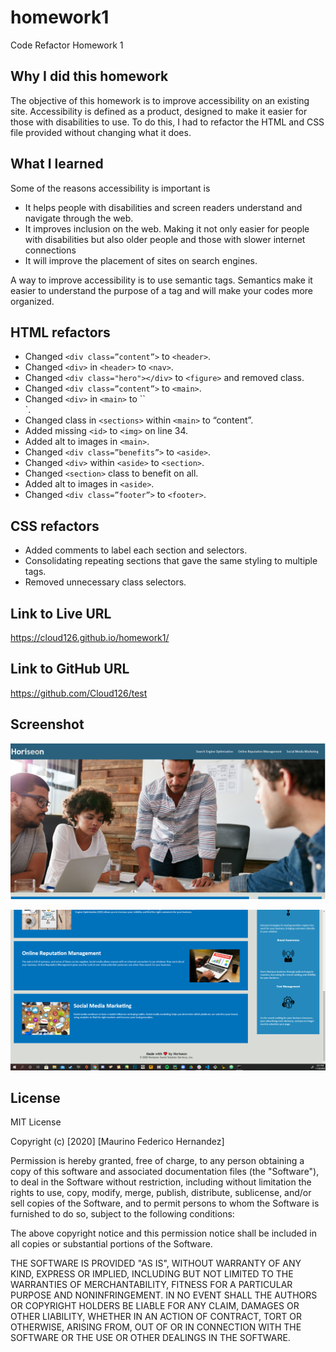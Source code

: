 # homework1
Code Refactor Homework 1

## Why I did this homework

The objective of this homework is to improve accessibility on an existing site. Accessibility is defined as a product, designed to make it easier for those with disabilities to use. To do this, I had to refactor the HTML and CSS file provided without changing what it does.

## What I learned

Some of the reasons accessibility is important is

* It helps people with disabilities and screen readers understand and navigate through the web.
* It improves inclusion on the web. Making it not only easier for people with disabilities but also older people and those with slower internet connections
* It will improve the placement of sites on search engines.

 A way to improve accessibility is to use semantic tags. Semantics make it easier to understand the purpose of a tag and will make your codes more organized. 

## HTML refactors

* Changed `<div class=”content”>` to `<header>`.
* Changed `<div>` in `<header>` to `<nav>`.
* Changed `<div class="hero"></div>` to `<figure>` and removed class.
* Changed `<div class=”content”>` to `<main>`.
* Changed `<div>` in `<main>` to ``<section>`.
* Changed class in `<sections>` within `<main>` to “content”.
* Added missing `<id>` to `<img>` on line 34.
* Added alt to images in `<main>`.
* Changed `<div class=”benefits”>` to `<aside>`.
* Changed `<div>` within `<aside>` to `<section>`.
* Changed `<section>` class to benefit on all.
* Added alt to images in `<aside>`.
* Changed `<div class=”footer”>` to `<footer>`.

## CSS refactors

* Added comments to label each section and selectors.
* Consolidating repeating sections that gave the same styling to multiple tags.
* Removed unnecessary class selectors.

## Link to Live URL

https://cloud126.github.io/homework1/

## Link to GitHub URL

https://github.com/Cloud126/test

## Screenshot

![Meeting table](images/Screenshot-1.PNG "Screenshot-1")

![Content](images/Screenshot-2.PNG "Screenshot-1")

## License

MIT License

Copyright (c) [2020] [Maurino Federico Hernandez]

Permission is hereby granted, free of charge, to any person obtaining a copy
of this software and associated documentation files (the "Software"), to deal
in the Software without restriction, including without limitation the rights
to use, copy, modify, merge, publish, distribute, sublicense, and/or sell
copies of the Software, and to permit persons to whom the Software is
furnished to do so, subject to the following conditions:

The above copyright notice and this permission notice shall be included in all
copies or substantial portions of the Software.

THE SOFTWARE IS PROVIDED "AS IS", WITHOUT WARRANTY OF ANY KIND, EXPRESS OR
IMPLIED, INCLUDING BUT NOT LIMITED TO THE WARRANTIES OF MERCHANTABILITY,
FITNESS FOR A PARTICULAR PURPOSE AND NONINFRINGEMENT. IN NO EVENT SHALL THE
AUTHORS OR COPYRIGHT HOLDERS BE LIABLE FOR ANY CLAIM, DAMAGES OR OTHER
LIABILITY, WHETHER IN AN ACTION OF CONTRACT, TORT OR OTHERWISE, ARISING FROM,
OUT OF OR IN CONNECTION WITH THE SOFTWARE OR THE USE OR OTHER DEALINGS IN THE
SOFTWARE.